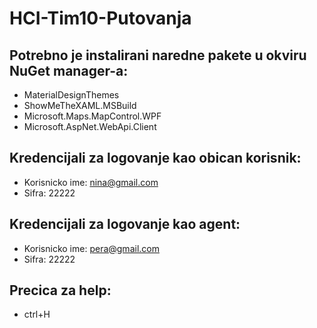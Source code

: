 # HCI-Tim10-Putovanja

Potrebno je instalirani naredne pakete u okviru NuGet manager-a:
-----
- MaterialDesignThemes
- ShowMeTheXAML.MSBuild
- Microsoft.Maps.MapControl.WPF
- Microsoft.AspNet.WebApi.Client

Kredencijali za logovanje kao obican korisnik:
-----
- Korisnicko ime: nina@gmail.com
- Sifra: 22222

Kredencijali za logovanje kao agent:
-----
- Korisnicko ime: pera@gmail.com
- Sifra: 22222

Precica za help:
-----
- ctrl+H
